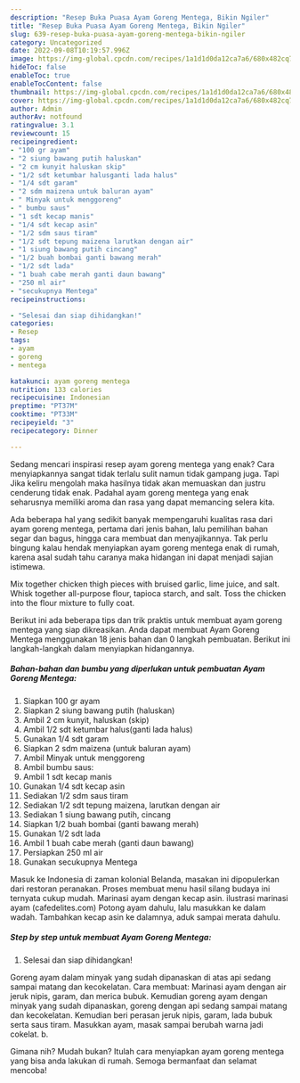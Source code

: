 ```yaml
---
description: "Resep Buka Puasa Ayam Goreng Mentega, Bikin Ngiler"
title: "Resep Buka Puasa Ayam Goreng Mentega, Bikin Ngiler"
slug: 639-resep-buka-puasa-ayam-goreng-mentega-bikin-ngiler
category: Uncategorized
date: 2022-09-08T10:19:57.996Z
image: https://img-global.cpcdn.com/recipes/1a1d1d0da12ca7a6/680x482cq70/ayam-goreng-mentega-foto-resep-utama.jpg
hideToc: false
enableToc: true
enableTocContent: false
thumbnail: https://img-global.cpcdn.com/recipes/1a1d1d0da12ca7a6/680x482cq70/ayam-goreng-mentega-foto-resep-utama.jpg
cover: https://img-global.cpcdn.com/recipes/1a1d1d0da12ca7a6/680x482cq70/ayam-goreng-mentega-foto-resep-utama.jpg
author: Admin
authorAv: notfound
ratingvalue: 3.1
reviewcount: 15
recipeingredient:
- "100 gr ayam"
- "2 siung bawang putih haluskan"
- "2 cm kunyit haluskan skip"
- "1/2 sdt ketumbar halusganti lada halus"
- "1/4 sdt garam"
- "2 sdm maizena untuk baluran ayam"
- " Minyak untuk menggoreng"
- " bumbu saus"
- "1 sdt kecap manis"
- "1/4 sdt kecap asin"
- "1/2 sdm saus tiram"
- "1/2 sdt tepung maizena larutkan dengan air"
- "1 siung bawang putih cincang"
- "1/2 buah bombai ganti bawang merah"
- "1/2 sdt lada"
- "1 buah cabe merah ganti daun bawang"
- "250 ml air"
- "secukupnya Mentega"
recipeinstructions:

- "Selesai dan siap dihidangkan!"
categories:
- Resep
tags:
- ayam
- goreng
- mentega

katakunci: ayam goreng mentega 
nutrition: 133 calories
recipecuisine: Indonesian
preptime: "PT37M"
cooktime: "PT33M"
recipeyield: "3"
recipecategory: Dinner

---
```



Sedang mencari inspirasi resep ayam goreng mentega yang enak? Cara menyiapkannya sangat tidak terlalu sulit namun tidak gampang juga. Tapi Jika keliru mengolah maka hasilnya tidak akan memuaskan dan justru cenderung tidak enak. Padahal ayam goreng mentega yang enak seharusnya memiliki aroma dan rasa yang dapat memancing selera kita.


Ada beberapa hal yang sedikit banyak mempengaruhi kualitas rasa dari ayam goreng mentega, pertama dari jenis bahan, lalu pemilihan bahan segar dan bagus, hingga cara membuat dan menyajikannya. Tak perlu bingung kalau hendak menyiapkan ayam goreng mentega enak di rumah, karena asal sudah tahu caranya maka hidangan ini dapat menjadi sajian istimewa.

Mix together chicken thigh pieces with bruised garlic, lime juice, and salt. Whisk together all-purpose flour, tapioca starch, and salt. Toss the chicken into the flour mixture to fully coat.


Berikut ini ada beberapa tips dan trik praktis untuk membuat ayam goreng mentega yang siap dikreasikan. Anda dapat membuat Ayam Goreng Mentega menggunakan 18 jenis bahan dan 0 langkah pembuatan. Berikut ini langkah-langkah dalam menyiapkan hidangannya.

<!--inarticleads1-->

##### Bahan-bahan dan bumbu yang diperlukan untuk pembuatan Ayam Goreng Mentega:

1. Siapkan 100 gr ayam
1. Siapkan 2 siung bawang putih (haluskan)
1. Ambil 2 cm kunyit, haluskan (skip)
1. Ambil 1/2 sdt ketumbar halus(ganti lada halus)
1. Gunakan 1/4 sdt garam
1. Siapkan 2 sdm maizena (untuk baluran ayam)
1. Ambil  Minyak untuk menggoreng
1. Ambil  bumbu saus:
1. Ambil 1 sdt kecap manis
1. Gunakan 1/4 sdt kecap asin
1. Sediakan 1/2 sdm saus tiram
1. Sediakan 1/2 sdt tepung maizena, larutkan dengan air
1. Sediakan 1 siung bawang putih, cincang
1. Siapkan 1/2 buah bombai (ganti bawang merah)
1. Gunakan 1/2 sdt lada
1. Ambil 1 buah cabe merah (ganti daun bawang)
1. Persiapkan 250 ml air
1. Gunakan secukupnya Mentega


Masuk ke Indonesia di zaman kolonial Belanda, masakan ini dipopulerkan dari restoran peranakan. Proses membuat menu hasil silang budaya ini ternyata cukup mudah. Marinasi ayam dengan kecap asin. ilustrasi marinasi ayam (cafedelites.com) Potong ayam dahulu, lalu masukkan ke dalam wadah. Tambahkan kecap asin ke dalamnya, aduk sampai merata dahulu. 

<!--inarticleads2-->

##### Step by step untuk membuat Ayam Goreng Mentega:


1. Selesai dan siap dihidangkan!

Goreng ayam dalam minyak yang sudah dipanaskan di atas api sedang sampai matang dan kecokelatan. Cara membuat: Marinasi ayam dengan air jeruk nipis, garam, dan merica bubuk. Kemudian goreng ayam dengan minyak yang sudah dipanaskan, goreng dengan api sedang sampai matang dan kecokelatan. Kemudian beri perasan jeruk nipis, garam, lada bubuk serta saus tiram. Masukkan ayam, masak sampai berubah warna jadi cokelat. b. 

Gimana nih? Mudah bukan? Itulah cara menyiapkan ayam goreng mentega yang bisa anda lakukan di rumah. Semoga bermanfaat dan selamat mencoba!
